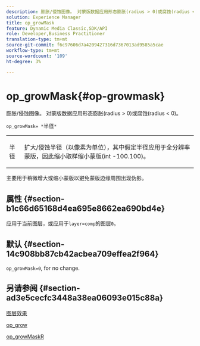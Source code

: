 ```yaml
---
description: 膨胀/侵蚀图像。 对蒙版数据应用形态膨胀(radius > 0)或腐蚀(radius < 0)。
solution: Experience Manager
title: op_growMask
feature: Dynamic Media Classic,SDK/API
role: Developer,Business Practitioner
translation-type: tm+mt
source-git-commit: f6c97606d7a4209427316d7367013ad9585a5cae
workflow-type: tm+mt
source-wordcount: '109'
ht-degree: 3%

---
```



# op_growMask{#op-growmask}

膨胀/侵蚀图像。 对蒙版数据应用形态膨胀(radius > 0)或腐蚀(radius &lt; 0)。

`op_growMask= *`半径`*`

<table id="simpletable_3BAA4523D29E447FA7A4C9009B3E8344"> 
 <tr class="strow"> 
  <td class="stentry"> <p><span class="varname"> 半径</span> </p> </td> 
  <td class="stentry"> <p>扩大/侵蚀半径（以像素为单位），其中假定半径应用于全分辨率蒙版，因此缩小取样缩小蒙版(int -100.100)。 </p></td> 
 </tr> 
</table>

主要用于稍微增大或缩小蒙版以避免蒙版边缘周围出现伪影。

## 属性 {#section-b1c66d65168d4ea695e8662ea690bd4e}

应用于当前图层，或应用于`layer=comp`的图层`0`。

## 默认 {#section-14c908bb87cb42acbea709effea2f964}

`op_growMask=0`, for no change.

## 另请参阅 {#section-ad3e5cecfc3448a38ea06093e015c88a}

[图层效果](../../../../../is-api/http-ref/image-serving-api-ref/c-http-protocol-reference/c-syntax-and-features/r-layer-effects.md#reference-82a6b5311b3d4471ad2799adb3b2201c)

[op_grow](../../../../../is-api/http-ref/image-serving-api-ref/c-http-protocol-reference/c-command-reference/r-op-grow.md#reference-f95f3291c78c42b9a34b1b7e177e739a)

[op_growMaskR](../../../../../is-api/http-ref/image-serving-api-ref/c-http-protocol-reference/c-command-reference/r-op-growmaskr.md#reference-8092864159ae43c490821b9590d7709a)
